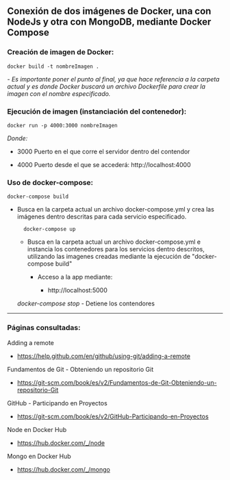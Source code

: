 ## Conexión de dos imágenes de Docker, una con NodeJs y otra con MongoDB, mediante Docker Compose

### **Creación de imagen de Docker:**

    docker build -t nombreImagen .

_- Es importante poner el punto al final, ya que hace referencia a la carpeta actual y es donde Docker buscará un archivo Dockerfile para crear la imagen con el nombre especificado._

### **Ejecución de imagen (instanciación del contenedor):**

    docker run -p 4000:3000 nombreImagen

_Donde:_

- 3000 Puerto en el que corre el servidor dentro del contendor

- 4000 Puerto desde el que se accederá: http://localhost:4000

### **Uso de docker-compose:**

    docker-compose build

- Busca en la carpeta actual un archivo docker-compose.yml y crea las imágenes dentro descritas para cada servicio especificado.

        docker-compose up

  - Busca en la carpeta actual un archivo docker-compose.yml e instancia los contenedores para los servicios dentro descritos, utilizando las imagenes creadas mediante la ejecución de "docker-compose build"

    - Acceso a la app mediante:

      - http://localhost:5000

  _docker-compose stop_ - Detiene los contendores

---

### Páginas consultadas:

Adding a remote

- https://help.github.com/en/github/using-git/adding-a-remote

Fundamentos de Git - Obteniendo un repositorio Git

- https://git-scm.com/book/es/v2/Fundamentos-de-Git-Obteniendo-un-repositorio-Git

GitHub - Participando en Proyectos

- https://git-scm.com/book/es/v2/GitHub-Participando-en-Proyectos

Node en Docker Hub

- https://hub.docker.com/_/node

Mongo en Docker Hub

- https://hub.docker.com/_/mongo
